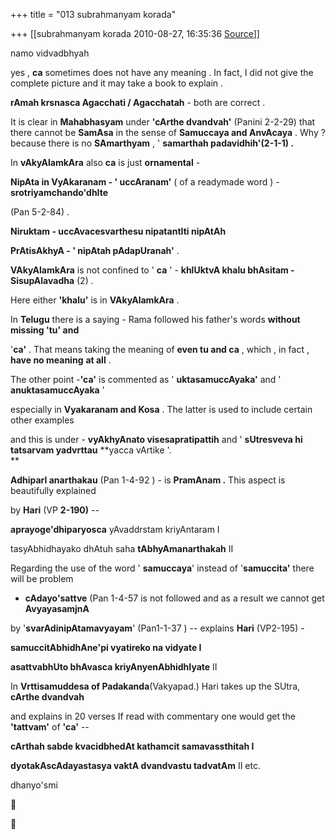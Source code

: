 +++
title = "013 subrahmanyam korada"

+++
[[subrahmanyam korada	2010-08-27, 16:35:36 [Source](https://groups.google.com/g/bvparishat/c/MjqmIHzdjVk)]]



namo vidvadbhyah



yes , **ca** sometimes does not have any meaning . In fact, I did not give the complete picture and it may take a book to explain .



**rAmah krsnasca Agacchati / Agacchatah** - both are correct .



It is clear in **Mahabhasyam** under **'cArthe dvandvah'** (Panini 2-2-29) that there cannot be **SamAsa** in the sense of **Samuccaya and AnvAcaya** . Why ? because there is no **SAmarthyam** , ' **samarthah padavidhih'(2-1-1) .**



In **vAkyAlamkAra** also **ca** is just **ornamental** -



**NipAta in VyAkaranam - ' uccAranam'** ( of a readymade word ) - **srotriyamchando'dhIte**

(Pan 5-2-84) .



**Niruktam - uccAvacesvarthesu nipatantIti nipAtAh**



**PrAtisAkhyA - ' nipAtah pAdapUranah'** .



**VAkyAlamkAra** is not confined to ' **ca** ' - **khlUktvA khalu bhAsitam - SisupAlavadha** (2) .

Here either **'khalu'** is in **VAkyAlamkAra** .



In **Telugu** there is a saying - Rama followed his father's words **without missing 'tu' and**

'**ca'** . That means taking the meaning of **even tu and ca** , which , in fact , **have no meaning** **at all** .

  
The other point -**'ca'** is commented as ' **uktasamuccAyaka'** and ' **anuktasamuccAyaka** '

especially in **Vyakaranam and Kosa** . The latter is used to include certain other examples

and this is under - **vyAkhyAnato visesapratipattih** and ' **sUtresveva hi tatsarvam yadvrttau** **yacca vArtike '.  
**

**AdhiparI anarthakau** (Pan 1-4-92 ) - is **PramAnam .** This aspect is beautifully explained

by **Hari** (VP **2-190)** --



**aprayoge'dhiparyosca** yAvaddrstam kriyAntaram I

tasyAbhidhayako dhAtuh saha **tAbhyAmanarthakah** II



Regarding the use of the word ' **samuccaya**' instead of '**samuccita'** there will be problem

- **cAdayo'sattve** (Pan 1-4-57 is not followed and as a result we cannot get **AvyayasamjnA**

by '**svarAdinipAtamavyayam**' (Pan1-1-37 ) -- explains **Hari** (VP2-195) -



**samuccitAbhidhAne'pi vyatireko na vidyate I**

**asattvabhUto bhAvasca kriyAnyenAbhidhIyate** II



In **Vrttisamuddesa of Padakanda**(Vakyapad.) Hari takes up the SUtra, **cArthe dvandvah**

and explains in 20 verses If read with commentary one would get the **'tattvam'** of **'ca'** --



**cArthah sabde kvacidbhedAt kathamcit samavassthitah I**

**dyotakAscAdayastasya vaktA dvandvastu tadvatAm** II etc.



dhanyo'smi





